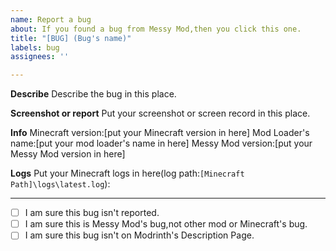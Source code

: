 ```yaml
---
name: Report a bug
about: If you found a bug from Messy Mod,then you click this one.
title: "[BUG] (Bug's name)"
labels: bug
assignees: ''

---
```


**Describe**
Describe the bug in this place.

**Screenshot or report**
Put your screenshot or screen record in this place.

**Info**
Minecraft version:[put your Minecraft version in here]
Mod Loader's name:[put your mod loader's name in here]
Messy Mod version:[put your Messy Mod version in here]               

**Logs**
Put your Minecraft logs in here(log path:`[Minecraft Path]\logs\latest.log`):

---
<!-- "- [*]" is correct -->
- [ ] I am sure this bug isn't reported.
- [ ] I am sure this is Messy Mod's bug,not other mod or Minecraft's bug.
- [ ] I am sure this bug isn't on Modrinth's Description Page.
